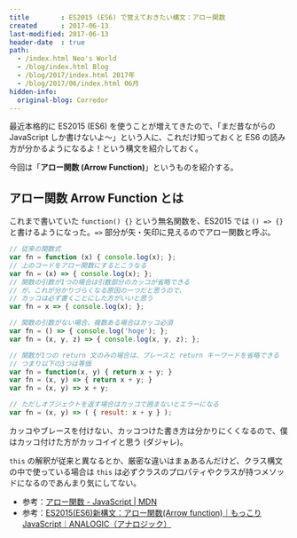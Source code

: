 ```yaml
---
title        : ES2015 (ES6) で覚えておきたい構文：アロー関数
created      : 2017-06-13
last-modified: 2017-06-13
header-date  : true
path:
  - /index.html Neo's World
  - /blog/index.html Blog
  - /blog/2017/index.html 2017年
  - /blog/2017/06/index.html 06月
hidden-info:
  original-blog: Corredor
---
```


最近本格的に ES2015 (ES6) を使うことが増えてきたので、「まだ昔ながらの JavaScript しか書けないよ〜」という人に、これだけ知っておくと ES6 の読み方が分かるようになるよ！という構文を紹介しておく。

今回は「**アロー関数 (Arrow Function)**」というものを紹介する。

## アロー関数 Arrow Function とは

これまで書いていた `function() {}` という無名関数を、ES2015 では `() => {}` と書けるようになった。`=>` 部分が矢・矢印に見えるのでアロー関数と呼ぶ。

```javascript
// 従来の関数式
var fn = function (x) { console.log(x); };
// 上のコードをアロー関数にするとこうなる
var fn = (x) => { console.log(x); };
// 関数の引数が1つの場合は引数部分のカッコが省略できる
// が、これが分かりづらくなる原因の一つだと思うので、
// カッコは必ず書くことにした方がいいと思う
var fn = x => { console.log(x); };

// 関数の引数がない場合、複数ある場合はカッコ必須
var fn = () => { console.log('hoge'); };
var fn = (x, y, z) => { console.log(x, y, z); };

// 関数が1つの return 文のみの場合は、ブレースと return キーワードを省略できる
// つまり以下の3つは等価
var fn = function(x, y) { return x + y; }
var fn = (x, y) => { return x + y; }
var fn = (x, y) => x + y;

// ただしオブジェクトを返す場合はカッコで囲まないとエラーになる
var fn = (x, y) => ( { result: x + y } );
```

カッコやブレースを付けない、カッコつけた書き方は分かりにくくなるので、僕はカッコ付けた方がカッコイイと思う (ダジャレ)。

`this` の解釈が従来と異なるとか、厳密な違いはまぁあるんだけど、クラス構文の中で使っている場合は `this` は必ずクラスのプロパティやクラスが持つメソッドになるのであんまり気にしてない。

- 参考：[アロー関数 - JavaScript | MDN](https://developer.mozilla.org/ja/docs/Web/JavaScript/Reference/arrow_functions)
- 参考：[ES2015(ES6)新構文：アロー関数(Arrow function)｜もっこりJavaScript｜ANALOGIC（アナロジック）](http://analogic.jp/arrow-function/)

